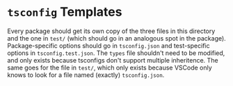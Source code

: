 # `tsconfig` Templates

Every package should get its own copy of the three files in this directory and the one in `test/` (which should go in an
analogous spot in the package). Package-specific options should go in `tsconfig.json` and test-specific options in
`tsconfig.test.json`. The `types` file shouldn't need to be modified, and only exists because tsconfigs don't support
multiple inheritence. The same goes for the file in `test/`, which only exists because VSCode only knows to look for a
file named (exactly) `tsconfig.json`.
